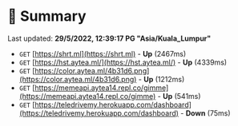 # 📖 Summary
Last updated: **29/5/2022, 12:39:17 PG "Asia/Kuala_Lumpur"**

- `GET` [https://shrt.ml](https://shrt.ml) - **Up** (2467ms)
- `GET` [https://hst.aytea.ml/](https://hst.aytea.ml/) - **Up** (4339ms)
- `GET` [https://color.aytea.ml/4b31d6.png](https://color.aytea.ml/4b31d6.png) - **Up** (1212ms)
- `GET` [https://memeapi.aytea14.repl.co/gimme](https://memeapi.aytea14.repl.co/gimme) - **Up** (541ms)
- `GET` [https://teledrivemy.herokuapp.com/dashboard](https://teledrivemy.herokuapp.com/dashboard) - **Down** (75ms)
